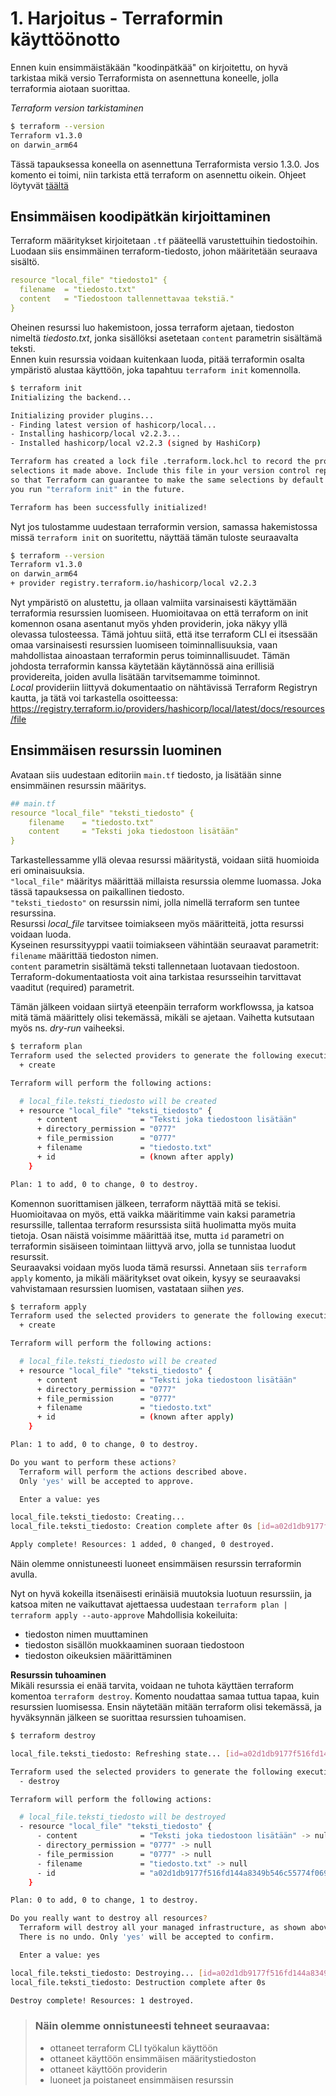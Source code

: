 # 1. Harjoitus - Terraformin käyttöönotto

Ennen kuin ensimmäistäkään "koodinpätkää" on kirjoitettu, on hyvä tarkistaa mikä versio Terraformista on asennettuna koneelle, jolla terraformia aiotaan suorittaa.

*Terraform version tarkistaminen*  

```sh
$ terraform --version
Terraform v1.3.0
on darwin_arm64
```

Tässä tapauksessa koneella on asennettuna Terraformista versio 1.3.0.
Jos komento ei toimi, niin tarkista että terraform on asennettu oikein. Ohjeet löytyvät [täältä](https://learn.hashicorp.com/tutorials/terraform/install-cli)

## Ensimmäisen koodipätkän kirjoittaminen
Terraform määritykset kirjoitetaan `.tf` pääteellä varustettuihin tiedostoihin.  
Luodaan siis ensimmäinen terraform-tiedosto, johon määritetään seuraava sisältö.

```yaml
resource "local_file" "tiedosto1" {
  filename  = "tiedosto.txt"
  content   = "Tiedostoon tallennettavaa tekstiä."
}
```

Oheinen resurssi luo hakemistoon, jossa terraform ajetaan, tiedoston nimeltä _tiedosto.txt_, jonka sisällöksi asetetaan `content` parametrin sisältämä teksti.  
Ennen kuin resurssia voidaan kuitenkaan luoda, pitää terraformin osalta ympäristö alustaa käyttöön, joka tapahtuu `terraform init` komennolla.

```sh
$ terraform init
Initializing the backend...

Initializing provider plugins...
- Finding latest version of hashicorp/local...
- Installing hashicorp/local v2.2.3...
- Installed hashicorp/local v2.2.3 (signed by HashiCorp)

Terraform has created a lock file .terraform.lock.hcl to record the provider
selections it made above. Include this file in your version control repository
so that Terraform can guarantee to make the same selections by default when
you run "terraform init" in the future.

Terraform has been successfully initialized!
```

Nyt jos tulostamme uudestaan terraformin version, samassa hakemistossa missä `terraform init` on suoritettu, näyttää tämän tuloste seuraavalta
```sh
$ terraform --version
Terraform v1.3.0
on darwin_arm64
+ provider registry.terraform.io/hashicorp/local v2.2.3
```  
Nyt ympäristö on alustettu, ja ollaan valmiita varsinaisesti käyttämään terraformia resurssien luomiseen.
Huomioitavaa on että terraform on init komennon osana asentanut myös yhden providerin, joka näkyy yllä olevassa tulosteessa.
Tämä johtuu siitä, että itse terraform CLI ei itsessään omaa varsinaisesti resurssien luomiseen toiminnallisuuksia, vaan mahdollistaa ainoastaan terraformin perus toiminnallisuudet. Tämän johdosta terraformin kanssa käytetään käytännössä aina erillisiä providereita, joiden avulla lisätään tarvitsemamme toiminnot.  
*Local* provideriin liittyvä dokumentaatio on nähtävissä Terraform Registryn kautta, ja tätä voi tarkastella osoitteessa: <https://registry.terraform.io/providers/hashicorp/local/latest/docs/resources/file>

## Ensimmäisen resurssin luominen
Avataan siis uudestaan editoriin `main.tf` tiedosto, ja lisätään sinne ensimmäinen resurssin määritys.
```yaml
## main.tf
resource "local_file" "teksti_tiedosto" {
    filename    = "tiedosto.txt"
    content     = "Teksti joka tiedostoon lisätään"
}
```

Tarkastellessamme yllä olevaa resurssi määritystä, voidaan siitä huomioida eri ominaisuuksia.  
`"local_file"` määritys määrittää millaista resurssia olemme luomassa. Joka tässä tapauksessa on paikallinen tiedosto.  
`"teksti_tiedosto"` on resurssin nimi, jolla nimellä terraform sen tuntee resurssina.  
Resurssi *local_file* tarvitsee toimiakseen myös määritteitä, jotta resurssi voidaan luoda.  
Kyseinen resurssityyppi vaatii toimiakseen vähintään seuraavat parametrit:
`filename` määrittää tiedoston nimen.  
`content` parametrin sisältämä teksti tallennetaan luotavaan tiedostoon.
Terraform-dokumentaatiosta voit aina tarkistaa resursseihin tarvittavat vaaditut (required) parametrit.

Tämän jälkeen voidaan siirtyä eteenpäin terraform workflowssa, ja katsoa mitä tämä määrittely olisi tekemässä, mikäli se ajetaan. Vaihetta kutsutaan myös ns. *dry-run* vaiheeksi.
```sh
$ terraform plan
Terraform used the selected providers to generate the following execution plan. Resource actions are indicated with the following symbols:
  + create

Terraform will perform the following actions:

  # local_file.teksti_tiedosto will be created
  + resource "local_file" "teksti_tiedosto" {
      + content              = "Teksti joka tiedostoon lisätään"
      + directory_permission = "0777"
      + file_permission      = "0777"
      + filename             = "tiedosto.txt"
      + id                   = (known after apply)
    }

Plan: 1 to add, 0 to change, 0 to destroy.
```
Komennon suorittamisen jälkeen, terraform näyttää mitä se tekisi. Huomioitavaa on myös, että vaikka määritimme vain kaksi parametria resurssille, tallentaa terraform resurssista siitä huolimatta myös muita tietoja. Osan näistä voisimme määrittää itse, mutta `id` parametri on terraformin sisäiseen toimintaan liittyvä arvo, jolla se tunnistaa luodut resurssit.  
Seuraavaksi voidaan myös luoda tämä resurssi. Annetaan siis `terraform apply` komento, ja mikäli määritykset ovat oikein, kysyy se seuraavaksi vahvistamaan resurssien luomisen, vastataan siihen _yes_.
```sh
$ terraform apply
Terraform used the selected providers to generate the following execution plan. Resource actions are indicated with the following symbols:
  + create

Terraform will perform the following actions:

  # local_file.teksti_tiedosto will be created
  + resource "local_file" "teksti_tiedosto" {
      + content              = "Teksti joka tiedostoon lisätään"
      + directory_permission = "0777"
      + file_permission      = "0777"
      + filename             = "tiedosto.txt"
      + id                   = (known after apply)
    }

Plan: 1 to add, 0 to change, 0 to destroy.

Do you want to perform these actions?
  Terraform will perform the actions described above.
  Only 'yes' will be accepted to approve.

  Enter a value: yes

local_file.teksti_tiedosto: Creating...
local_file.teksti_tiedosto: Creation complete after 0s [id=a02d1db9177f516fd144a8349b546c55774f0695]

Apply complete! Resources: 1 added, 0 changed, 0 destroyed.
```
Näin olemme onnistuneesti luoneet ensimmäisen resurssin terraformin avulla.

Nyt on hyvä kokeilla itsenäisesti erinäisiä muutoksia luotuun resurssiin, ja katsoa miten ne vaikuttavat ajettaessa uudestaan `terraform plan | terraform apply --auto-approve`
Mahdollisia kokeiluita:
- tiedoston nimen muuttaminen
- tiedoston sisällön muokkaaminen suoraan tiedostoon
- tiedoston oikeuksien määrittäminen

**Resurssin tuhoaminen**  
Mikäli resurssia ei enää tarvita, voidaan ne tuhota käyttäen terraform komentoa `terraform destroy`. Komento noudattaa samaa tuttua tapaa, kuin resurssien luomisessa. Ensin näytetään mitään terraform olisi tekemässä, ja hyväksynnän jälkeen se suorittaa resurssien tuhoamisen.
```sh
$ terraform destroy

local_file.teksti_tiedosto: Refreshing state... [id=a02d1db9177f516fd144a8349b546c55774f0695]

Terraform used the selected providers to generate the following execution plan. Resource actions are indicated with the following symbols:
  - destroy

Terraform will perform the following actions:

  # local_file.teksti_tiedosto will be destroyed
  - resource "local_file" "teksti_tiedosto" {
      - content              = "Teksti joka tiedostoon lisätään" -> null
      - directory_permission = "0777" -> null
      - file_permission      = "0777" -> null
      - filename             = "tiedosto.txt" -> null
      - id                   = "a02d1db9177f516fd144a8349b546c55774f0695" -> null
    }

Plan: 0 to add, 0 to change, 1 to destroy.

Do you really want to destroy all resources?
  Terraform will destroy all your managed infrastructure, as shown above.
  There is no undo. Only 'yes' will be accepted to confirm.

  Enter a value: yes

local_file.teksti_tiedosto: Destroying... [id=a02d1db9177f516fd144a8349b546c55774f0695]
local_file.teksti_tiedosto: Destruction complete after 0s

Destroy complete! Resources: 1 destroyed.
```

> ### Näin olemme onnistuneesti tehneet seuraavaa:
>- ottaneet terraform CLI työkalun käyttöön
>- ottaneet käyttöön ensimmäisen määritystiedoston
>- ottaneet käyttöön providerin
>- luoneet ja poistaneet ensimmäisen resurssin